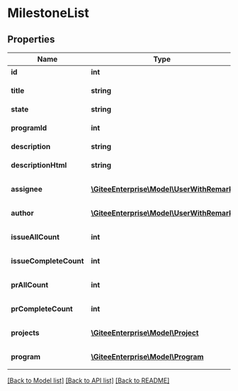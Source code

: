 # MilestoneList

## Properties
Name | Type | Description | Notes
------------ | ------------- | ------------- | -------------
**id** | **int** | 里程碑 ID | [optional] 
**title** | **string** | 里程碑标题名称 | [optional] 
**state** | **string** | 里程碑状态 | [optional] 
**programId** | **int** | 里程碑所属项目 ID | [optional] 
**description** | **string** | 描述 | [optional] 
**descriptionHtml** | **string** | 描述(html格式) | [optional] 
**assignee** | [**\GiteeEnterprise\Model\UserWithRemark**](UserWithRemark.md) | 里程碑负责人 | [optional] 
**author** | [**\GiteeEnterprise\Model\UserWithRemark**](UserWithRemark.md) | 里程碑创建者 | [optional] 
**issueAllCount** | **int** | 里程碑issues数量 | [optional] 
**issueCompleteCount** | **int** | 里程碑完成issue数量 | [optional] 
**prAllCount** | **int** | 里程碑pr数量 | [optional] 
**prCompleteCount** | **int** | 里程碑完成pr数量 | [optional] 
**projects** | [**\GiteeEnterprise\Model\Project**](Project.md) | 里程碑关联仓库 | [optional] 
**program** | [**\GiteeEnterprise\Model\Program**](Program.md) | 里程碑关联项目 | [optional] 

[[Back to Model list]](../../README.md#documentation-for-models) [[Back to API list]](../../README.md#documentation-for-api-endpoints) [[Back to README]](../../README.md)


